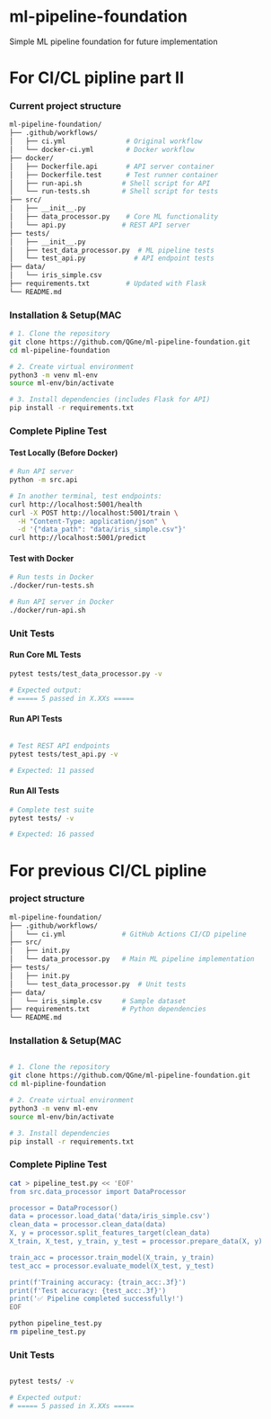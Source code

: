 # ml-pipeline-foundation
Simple ML pipeline foundation for future implementation

# For CI/CL pipline part II

### Current project structure 

```bash
ml-pipeline-foundation/
├── .github/workflows/
│   ├── ci.yml               # Original workflow
│   └── docker-ci.yml        # Docker workflow
├── docker/
│   ├── Dockerfile.api       # API server container
│   ├── Dockerfile.test      # Test runner container
│   ├── run-api.sh          # Shell script for API
│   └── run-tests.sh        # Shell script for tests
├── src/
│   ├── __init__.py
│   ├── data_processor.py    # Core ML functionality
│   └── api.py              # REST API server
├── tests/
│   ├── __init__.py
│   ├── test_data_processor.py  # ML pipeline tests
│   └── test_api.py            # API endpoint tests
├── data/
│   └── iris_simple.csv
├── requirements.txt         # Updated with Flask
└── README.md
```

### Installation & Setup(MAC
```bash
# 1. Clone the repository
git clone https://github.com/QGne/ml-pipeline-foundation.git
cd ml-pipeline-foundation

# 2. Create virtual environment
python3 -m venv ml-env
source ml-env/bin/activate

# 3. Install dependencies (includes Flask for API)
pip install -r requirements.txt
```

### Complete Pipline Test

#### Test Locally (Before Docker)

```bash
# Run API server
python -m src.api

# In another terminal, test endpoints:
curl http://localhost:5001/health
curl -X POST http://localhost:5001/train \
  -H "Content-Type: application/json" \
  -d '{"data_path": "data/iris_simple.csv"}'
curl http://localhost:5001/predict

```

#### Test with Docker

```bash
# Run tests in Docker
./docker/run-tests.sh

# Run API server in Docker
./docker/run-api.sh
```

### Unit Tests
#### Run Core ML Tests
```bash
pytest tests/test_data_processor.py -v

# Expected output:
# ===== 5 passed in X.XXs =====
```

#### Run API Tests
```bash

# Test REST API endpoints
pytest tests/test_api.py -v

# Expected: 11 passed
```
#### Run All Tests
```bash
# Complete test suite
pytest tests/ -v

# Expected: 16 passed
```

# For previous CI/CL pipline

### project structure 
```bash
ml-pipeline-foundation/
├── .github/workflows/
│   └── ci.yml              # GitHub Actions CI/CD pipeline
├── src/
│   ├── init.py
│   └── data_processor.py   # Main ML pipeline implementation
├── tests/
│   ├── init.py
│   └── test_data_processor.py  # Unit tests
├── data/
│   └── iris_simple.csv     # Sample dataset
├── requirements.txt        # Python dependencies
└── README.md
```

### Installation & Setup(MAC
```bash

# 1. Clone the repository
git clone https://github.com/QGne/ml-pipeline-foundation.git
cd ml-pipline-foundation

# 2. Create virtual environment
python3 -m venv ml-env
source ml-env/bin/activate

# 3. Install dependencies
pip install -r requirements.txt
```

### Complete Pipline Test
```bash
cat > pipeline_test.py << 'EOF'
from src.data_processor import DataProcessor

processor = DataProcessor()
data = processor.load_data('data/iris_simple.csv')
clean_data = processor.clean_data(data)
X, y = processor.split_features_target(clean_data)
X_train, X_test, y_train, y_test = processor.prepare_data(X, y)

train_acc = processor.train_model(X_train, y_train)
test_acc = processor.evaluate_model(X_test, y_test)

print(f'Training accuracy: {train_acc:.3f}')
print(f'Test accuracy: {test_acc:.3f}')
print('✅ Pipeline completed successfully!')
EOF

python pipeline_test.py
rm pipeline_test.py
```

### Unit Tests
```bash

pytest tests/ -v

# Expected output:
# ===== 5 passed in X.XXs =====
